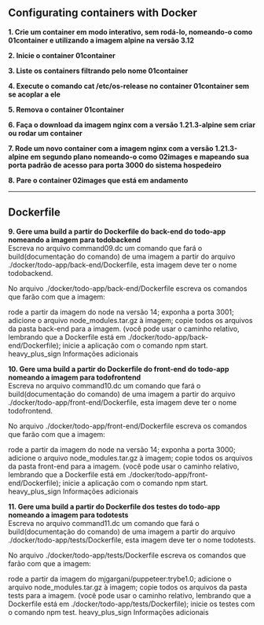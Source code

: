 ## Configurating containers with Docker

**1. Crie um container em modo interativo, sem rodá-lo, nomeando-o como 01container e utilizando a imagem alpine na versão 3.12**

**2. Inicie o container 01container**

**3. Liste os containers filtrando pelo nome 01container**

**4. Execute o comando cat /etc/os-release no container 01container sem se acoplar a ele**

**5. Remova o container 01container**

**6. Faça o download da imagem nginx com a versão 1.21.3-alpine sem criar ou rodar um container**

**7. Rode um novo container com a imagem nginx com a versão 1.21.3-alpine em segundo plano nomeando-o como 02images e mapeando sua porta padrão de acesso para porta 3000 do sistema hospedeiro**

**8. Pare o container 02images que está em andamento**

---
**Dockerfile**
---
**9. Gere uma build a partir do Dockerfile do back-end do todo-app nomeando a imagem para todobackend** <br>
Escreva no arquivo command09.dc um comando que fará o build(documentação do comando) de uma imagem a partir do arquivo ./docker/todo-app/back-end/Dockerfile, esta imagem deve ter o nome todobackend.

No arquivo ./docker/todo-app/back-end/Dockerfile escreva os comandos que farão com que a imagem:

rode a partir da imagem do node na versão 14;
exponha a porta 3001;
adicione o arquivo node_modules.tar.gz à imagem;
copie todos os arquivos da pasta back-end para a imagem. (você pode usar o caminho relativo, lembrando que a Dockerfile está em ./docker/todo-app/back-end/Dockerfile);
inicie a aplicação com o comando npm start.
heavy_plus_sign Informações adicionais

**10. Gere uma build a partir do Dockerfile do front-end do todo-app nomeando a imagem para todofrontend** <br>
Escreva no arquivo command10.dc um comando que fará o build(documentação do comando) de uma imagem a partir do arquivo ./docker/todo-app/front-end/Dockerfile, esta imagem deve ter o nome todofrontend.

No arquivo ./docker/todo-app/front-end/Dockerfile escreva os comandos que farão com que a imagem:

rode a partir da imagem do node na versão 14;
exponha a porta 3000;
adicione o arquivo node_modules.tar.gz à imagem;
copie todos os arquivos da pasta front-end para a imagem. (você pode usar o caminho relativo, lembrando que a Dockerfile está em ./docker/todo-app/front-end/Dockerfile);
inicie a aplicação com o comando npm start.
heavy_plus_sign Informações adicionais

**11. Gere uma build a partir do Dockerfile dos testes do todo-app nomeando a imagem para todotests** <br>
Escreva no arquivo command11.dc um comando que fará o build(documentação do comando) de uma imagem a partir do arquivo ./docker/todo-app/tests/Dockerfile, esta imagem deve ter o nome todotests.

No arquivo ./docker/todo-app/tests/Dockerfile escreva os comandos que farão com que a imagem:

rode a partir da imagem do mjgargani/puppeteer:trybe1.0;
adicione o arquivo node_modules.tar.gz à imagem;
copie todos os arquivos da pasta tests para a imagem. (você pode usar o caminho relativo, lembrando que a Dockerfile está em ./docker/todo-app/tests/Dockerfile);
inicie os testes com o comando npm test.
heavy_plus_sign Informações adicionais
